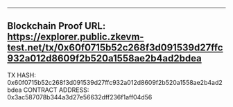 
------------------------------------------------------------------
Blockchain Proof URL: 
https://explorer.public.zkevm-test.net/tx/0x60f0715b52c268f3d091539d27ffc932a012d8609f2b520a1558ae2b4ad2bdea
------------------------------------------------------------------

TX HASH: 0x60f0715b52c268f3d091539d27ffc932a012d8609f2b520a1558ae2b4ad2bdea
CONTRACT ADDRESS: 0x3ac587078b344a3d27e56632dff236f1aff04d56
